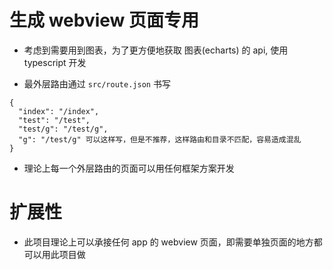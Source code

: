 # 生成 webview 页面专用

* 考虑到需要用到图表，为了更方便地获取 图表(echarts) 的 api, 使用 typescript 开发

* 最外层路由通过 `src/route.json` 书写

```
{
  "index": "/index",
  "test": "/test",
  "test/g": "/test/g",
  "g": "/test/g" 可以这样写，但是不推荐，这样路由和目录不匹配，容易造成混乱
}
```

* 理论上每一个外层路由的页面可以用任何框架方案开发

# 扩展性

* 此项目理论上可以承接任何 app 的 webview 页面，即需要单独页面的地方都可以用此项目做
